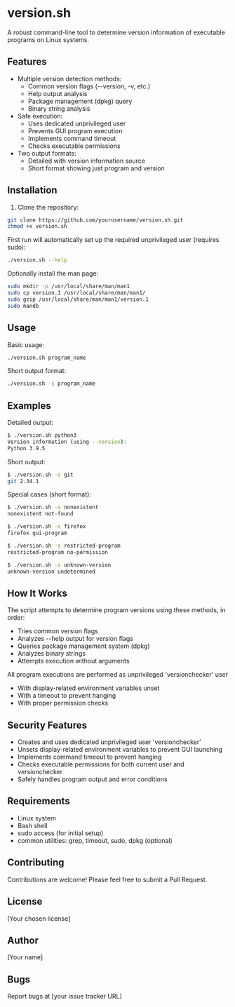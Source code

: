 # version.sh

A robust command-line tool to determine version information of executable programs on Linux systems.

## Features

- Multiple version detection methods:
  - Common version flags (--version, -v, etc.)
  - Help output analysis
  - Package management (dpkg) query
  - Binary string analysis
- Safe execution:
  - Uses dedicated unprivileged user
  - Prevents GUI program execution
  - Implements command timeout
  - Checks executable permissions
- Two output formats:
  - Detailed with version information source
  - Short format showing just program and version

## Installation

1. Clone the repository:
```bash
git clone https://github.com/yourusername/version.sh.git
chmod +x version.sh
```
First run will automatically set up the required unprivileged user (requires sudo):
```bash
./version.sh --help
```
Optionally install the man page:
```bash
sudo mkdir -p /usr/local/share/man/man1
sudo cp version.1 /usr/local/share/man/man1/
sudo gzip /usr/local/share/man/man1/version.1
sudo mandb
```

## Usage
Basic usage:

```bash
./version.sh program_name
```
Short output format:
```bash
./version.sh -s program_name
```

## Examples
Detailed output:

```bash
$ ./version.sh python3
Version information (using --version):
Python 3.9.5
```
Short output:
```bash
$ ./version.sh -s git
git 2.34.1
```
Special cases (short format):

```bash
$ ./version.sh -s nonexistent
nonexistent not-found

$ ./version.sh -s firefox
firefox gui-program

$ ./version.sh -s restricted-program
restricted-program no-permission

$ ./version.sh -s unknown-version
unknown-version undetermined
```

## How It Works
The script attempts to determine program versions using these methods, in order:
- Tries common version flags
- Analyzes --help output for version flags
- Queries package management system (dpkg)
- Analyzes binary strings
- Attempts execution without arguments

All program executions are performed as unprivileged 'versionchecker' user
- With display-related environment variables unset
- With a timeout to prevent hanging
- With proper permission checks

## Security Features
- Creates and uses dedicated unprivileged user 'versionchecker'
- Unsets display-related environment variables to prevent GUI launching
- Implements command timeout to prevent hanging
- Checks executable permissions for both current user and versionchecker
- Safely handles program output and error conditions

## Requirements
- Linux system
- Bash shell
- sudo access (for initial setup)
- common utilities: grep, timeout, sudo, dpkg (optional)

## Contributing
Contributions are welcome! Please feel free to submit a Pull Request.

## License
[Your chosen license]

## Author
[Your name]

## Bugs
Report bugs at [your issue tracker URL]
